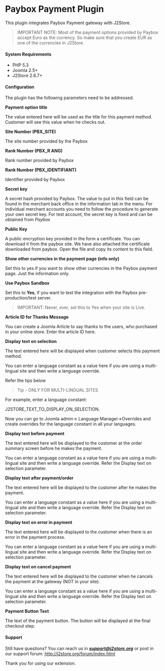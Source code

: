 # Paybox Payment Plugin

This plugin integrates Paybox Payment gateway with J2Store.

>IMPORTANT NOTE: Most of the payment options provided by Paybox accept Euro as the currency. So make sure that you create EUR as one of the currencies in J2Store.

#### System Requirements
* PHP 5.3
* Joomla 2.5+
* J2Store 2.6.7+

#### Configuration

The plugin has the following parameters need to be addressed.

**Payment option title**

The value entered here will be used as the title for this payment method. Customer will see this value when he checks out.

**Site Number (PBX_SITE)**

The site number provided by the Paybox

**Rank Number (PBX_R ANG)**

Rank number provided by Paybox

**Rank Number (PBX_IDENTIFIANT)**

Identifier provided by Paybox

**Secret key**

A secret hash provided by Paybox. The value to put in this field can be found in the merchant back office in the information tab in the menu. For individual merchant accounts
you need to follow the procedure to generate your own secret key. For test account, the secret key is fixed and can be obtained from *Paybox*

**Public Key**

A public encryption key provided in the form a certificate. You can download it from the paybox site. We have also attached the certificate downloaded from paybox. Open the file and copy its content to this field.

**Show other currencies in the payment page (info only)**

Set this to yes if you want to show other currencies in the Paybox payment page. Just the information only.

**Use Paybox Sandbox**

Set this to **Yes**, if you want to test the integration with the Paybox pre-production/test server.
>IMPORTANT: Never, ever, set this to Yes when your site is Live.

**Article ID for Thanks Message**

You can create a Joomla Article to say thanks to the users, who purchased in your online store. Enter the article ID here.

**Display text on selection**

The text entered here will be displayed when customer selects this payment method.

You can enter a language constant as a value here if you are using a multi-lingual site and then write a language override. 

Refer the tips below

>Tip - ONLY FOR MULTI-LINGUAL SITES

For example, enter a language constant:

J2STORE_TEXT_TO_DISPLAY_ON_SELECTION.

Now you can go to Joomla admin-> Language Manager->Overrides and create overrides for the language constant in all your languages.

**Display text before payment**

The text entered here will be displayed to the customer at the order summary screen before he makes the payment.

You can enter a language constant as a value here if you are using a multi-lingual site and then write a language override. Refer the Display text on selection parameter.

**Display text after payment/order**

The text entered here will be displayed to the customer after he makes the payment.

You can enter a language constant as a value here if you are using a multi-lingual site and then write a language override. Refer the Display text on selection parameter.

**Display text on error in payment**

The text entered here will be displayed to the customer when there is an error in the payment process.

You can enter a language constant as a value here if you are using a multi-lingual site and then write a language override. Refer the Display text on selection parameter.

**Display text on cancel payment**

The text entered here will be displayed to the customer when he cancels the payment at the gateway (NOT in your site).

You can enter a language constant as a value here if you are using a multi-lingual site and then write a language override. Refer the Display text on selection parameter.

**Payment Button Text**

The text of the payment button. The button will be displayed at the final checkout step.

#### Support

Still have questions? You can reach us in ***support@j2store.org*** or post in our support
forum: http://j2store.org/forum/index.html

Thank you for using our extension.
